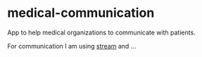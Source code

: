 # medical-communication
App to help medical organizations to communicate with patients.

For communication I am using [stream](https://getstream.io/) and ...
